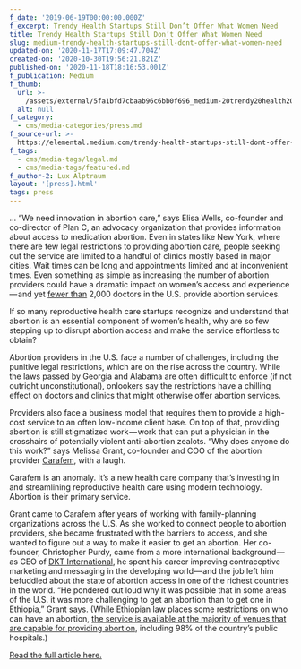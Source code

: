 ```yaml
---
f_date: '2019-06-19T00:00:00.000Z'
f_excerpt: Trendy Health Startups Still Don’t Offer What Women Need
title: Trendy Health Startups Still Don’t Offer What Women Need
slug: medium-trendy-health-startups-still-dont-offer-what-women-need
updated-on: '2020-11-17T17:09:47.704Z'
created-on: '2020-10-30T19:56:21.821Z'
published-on: '2020-11-18T18:16:53.001Z'
f_publication: Medium
f_thumb:
  url: >-
    /assets/external/5fa1bfd7cbaab96c6bb0f696_medium-20trendy20health20startups20still20done28099t20offer20what20women20need.jpeg
  alt: null
f_category:
  - cms/media-categories/press.md
f_source-url: >-
  https://elemental.medium.com/trendy-health-startups-still-dont-offer-what-women-need-2312bf9c9542
f_tags:
  - cms/media-tags/legal.md
  - cms/media-tags/featured.md
f_author-2: Lux Alptraum
layout: '[press].html'
tags: press
---
```


… “We need innovation in abortion care,” says Elisa Wells, co-founder and co-director of Plan C, an advocacy organization that provides information about access to medication abortion. Even in states like New York, where there are few legal restrictions to providing abortion care, people seeking out the service are limited to a handful of clinics mostly based in major cities. Wait times can be long and appointments limited and at inconvenient times. Even something as simple as increasing the number of abortion providers could have a dramatic impact on women’s access and experience — and yet [fewer than](https://medium.com/s/youthnow/the-future-abortion-providers-of-america-9238b1664b93) 2,000 doctors in the U.S. provide abortion services.

If so many reproductive health care startups recognize and understand that abortion is an essential component of women’s health, why are so few stepping up to disrupt abortion access and make the service effortless to obtain?

Abortion providers in the U.S. face a number of challenges, including the punitive legal restrictions, which are on the rise across the country. While the laws passed by Georgia and Alabama are often difficult to enforce (if not outright unconstitutional), onlookers say the restrictions have a chilling effect on doctors and clinics that might otherwise offer abortion services.

Providers also face a business model that requires them to provide a high-cost service to an often low-income client base. On top of that, providing abortion is still stigmatized work — work that can put a physician in the crosshairs of potentially violent anti-abortion zealots. “Why does anyone do this work?” says Melissa Grant, co-founder and COO of the abortion provider [Carafem](https://carafem.org/), with a laugh.

Carafem is an anomaly. It’s a new health care company that’s investing in and streamlining reproductive health care using modern technology. Abortion is their primary service.

Grant came to Carafem after years of working with family-planning organizations across the U.S. As she worked to connect people to abortion providers, she became frustrated with the barriers to access, and she wanted to figure out a way to make it easier to get an abortion. Her co-founder, Christopher Purdy, came from a more international background — as CEO of [DKT International](https://www.dktinternational.org/), he spent his career improving contraceptive marketing and messaging in the developing world — and the job left him befuddled about the state of abortion access in one of the richest countries in the world. “He pondered out loud why it was possible that in some areas of the U.S. it was more challenging to get an abortion than to get one in Ethiopia,” Grant says. (While Ethiopian law places some restrictions on who can have an abortion, [the service is available at the majority of venues that are capable for providing abortion](https://www.guttmacher.org/fact-sheet/induced-abortion-ethiopia), including 98% of the country’s public hospitals.)

[Read the full article here.](https://elemental.medium.com/trendy-health-startups-still-dont-offer-what-women-need-2312bf9c9542)

